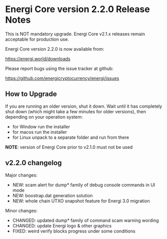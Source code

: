 Energi Core version 2.2.0 Release Notes
=======================================

This is NOT mandatory upgrade. Energi Core v2.1.x releases remain
acceptable for production use.

Energi Core version 2.2.0 is now available from:

  https://energi.world/downloads

Please report bugs using the issue tracker at github:

  https://github.com/energicryptocurrency/energi/issues


How to Upgrade
--------------

If you are running an older version, shut it down. Wait until it has completely
shut down (which might take a few minutes for older versions), then depending on
your operation system:

* for Window run the installer
* for macos run the installer
* for Linux unpack to a separate folder and run from there

**NOTE**: version of Energi Core prior to v2.1.0 must not be used


v2.2.0 changelog
----------------

Major changes:

* NEW: scam alert for dump* family of debug console commands in UI mode
* NEW: boostrap.dat generation solution
* NEW: whole chain UTXO snapshot feature for Energi 3.0 migration

Minor changes:

* CHANGED: updated dump* family of command scam warning wording
* CHANGED: update Energi logo & other graphics
* FIXED: weird verify blocks progress under some conditions

